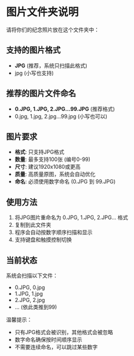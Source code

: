 # 图片文件夹说明

请将你们的纪念照片放在这个文件夹中：

## 支持的图片格式
- **JPG** (推荐，系统只扫描此格式)
- jpg (小写也支持)

## 推荐的图片文件命名
- **0.JPG, 1.JPG, 2.JPG...99.JPG** (推荐格式)
- 0.jpg, 1.jpg, 2.jpg...99.jpg (小写也可以)

## 图片要求
- **格式**: 只支持JPG格式
- **数量**: 最多支持100张 (编号0-99)
- **尺寸**: 建议1920x1080或更高
- **质量**: 高质量原图，系统会自动优化
- **命名**: 必须使用数字命名 (0.JPG 到 99.JPG)

## 使用方法
1. 将JPG图片重命名为 0.JPG, 1.JPG, 2.JPG... 格式
2. 复制到此文件夹
3. 程序会自动按数字顺序扫描和显示
4. 支持键盘和触摸控制切换

## 当前状态
系统会扫描以下文件：
- 0.JPG, 0.jpg
- 1.JPG, 1.jpg
- 2.JPG, 2.jpg
- ... (依此类推到99)

温馨提示：
- 只有JPG格式会被识别，其他格式会被忽略
- 数字命名确保按时间顺序显示
- 不需要连续命名，可以跳过某些数字